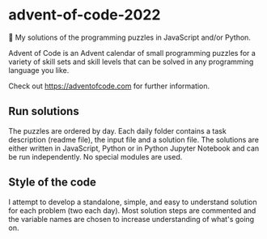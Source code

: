 # advent-of-code-2022
🎄 My solutions of the programming puzzles in JavaScript and/or Python.

Advent of Code is an Advent calendar of small programming puzzles for a variety of skill sets and skill levels that can be solved in any programming language you like.

Check out https://adventofcode.com for further information.


## Run solutions
The puzzles are ordered by day. Each daily folder contains a task description (readme file), the input file and a solution file. 
The solutions are either written in JavaScript, Python or in Python Jupyter Notebook and can be run independently.
No special modules are used.


## Style of the code
I attempt to develop a standalone, simple, and easy to understand solution for each problem (two each day).
Most solution steps are commented and the variable names are chosen to increase understanding of what's going on.
